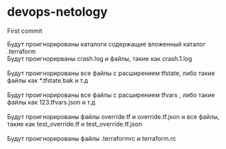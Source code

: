 # devops-netology
First commit <br />

Будут проигнорированы каталоги содержащие вложенный каталог .terraform <br />
Будут проигнорирваны crash.log и файлы, такие как crash.1.log <br />  
Будут проигнорированы все файлы с расширением tfstate, либо такие файлы как *.tfstate.bak и т.д <br />  
Будут проигнорированы все файлы с расширением tfvars , либо такие файлы как 123.tfvars.json и т.д <br />  
Будут проигнорированы файлы override.tf и override.tf.json и все файлы, такие как test_override.tf и test_override.tf.json <br />  
Будут проигнорированы файлы .terraformrc и terraform.rc <br />
